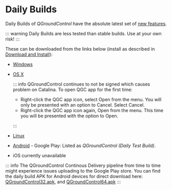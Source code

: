 # Daily Builds

Daily Builds of _QGroundControl_ have the absolute latest set of [new features](../releases/daily_build_new_features.md).

::: warning
Daily Builds are less tested than stable builds. Use at your own risk!
:::

These can be downloaded from the links below (install as described in [Download and Install](../getting_started/download_and_install.md)):

- [Windows](https://d176tv9ibo4jno.cloudfront.net/builds/master/QGroundControl-installer.exe)
- [OS X](https://d176tv9ibo4jno.cloudfront.net/builds/master/QGroundControl.dmg)

  ::: info
  QGroundControl continues to not be signed which causes problem on Catalina. To open QGC app for the first time:

  - Right-click the QGC app icon, select Open from the menu. You will only be presented with an option to Cancel. Select Cancel.
  - Right-click the QGC app icon again, Open from the menu. This time you will be presented with the option to Open.

  :::

- [Linux](https://d176tv9ibo4jno.cloudfront.net/builds/master/QGroundControl.AppImage)

- [Android](https://play.google.com/store/apps/details?id=org.mavlink.qgroundcontrolbeta) - Google Play: Listed as _QGroundControl (Daily Test Build)_.
- iOS currently unavailable

::: info
The QGroundControl Continous Delivery pipeline from time to time might experience issues uploading to the Google Play store. You can find the daily build APK for Android devices for direct download here: [QGroundControl32.apk](https://d176tv9ibo4jno.cloudfront.net/builds/master/QGroundControl32.apk), and [QGroundControl64.apk](https://d176tv9ibo4jno.cloudfront.net/builds/master/QGroundControl64.apk)
:::
